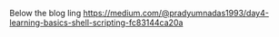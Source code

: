 Below the blog ling
https://medium.com/@pradyumnadas1993/day4-learning-basics-shell-scripting-fc83144ca20a
